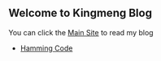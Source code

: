 ## Welcome to Kingmeng Blog

You can click the [Main Site](https://www.kingmeng.dev) to read my blog

* [Hamming Code](./src/hamming_code.md)

